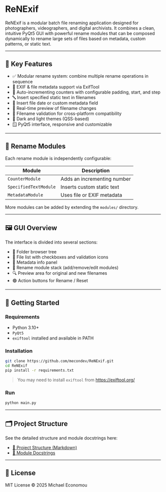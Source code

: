 # ReNExif

ReNExif is a modular batch file renaming application designed for photographers, videographers, and digital archivists. It combines a clean, intuitive PyQt5 GUI with powerful rename modules that can be composed dynamically to rename large sets of files based on metadata, custom patterns, or static text.

---

## 🎯 Key Features

- ✅ Modular rename system: combine multiple rename operations in sequence
- 📸 EXIF & file metadata support via ExifTool
- 🔢 Auto-incrementing counters with configurable padding, start, and step
- 🔤 Insert specified static text in filenames
- 📅 Insert file date or custom metadata field
- 👀 Real-time preview of filename changes
- 🧼 Filename validation for cross-platform compatibility
- 🌙 Dark and light themes (QSS-based)
- 🪟 PyQt5 interface, responsive and customizable

---

## 🧩 Rename Modules

Each rename module is independently configurable:

| Module             | Description |
|--------------------|-------------|
| `CounterModule`     | Adds an incrementing number |
| `SpecifiedTextModule` | Inserts custom static text |
| `MetadataModule`    | Uses file or EXIF metadata |

More modules can be added by extending the `modules/` directory.

---

## 🖼️ GUI Overview

The interface is divided into several sections:

- 📁 Folder browser tree
- 📄 File list with checkboxes and validation icons
- 🧠 Metadata info panel
- 🧩 Rename module stack (add/remove/edit modules)
- 🔍 Preview area for original and new filenames
- 🟢 Action buttons for Rename / Reset

---

## 🚀 Getting Started

### Requirements

- Python 3.10+
- `PyQt5`
- `exiftool` installed and available in PATH

### Installation

```bash
git clone https://github.com/mecondev/ReNExif.git
cd ReNExif
pip install -r requirements.txt
```

> You may need to install `exiftool` from https://exiftool.org/

### Run

```bash
python main.py
```

---

## 🗂️ Project Structure

See the detailed structure and module docstrings here:

- [📁 Project Structure (Markdown)](reports/project_structure.md)
- [📄 Module Docstrings](ReNExif_module_docstrings.md)

---

## 📖 License

MIT License © 2025 Michael Economou
